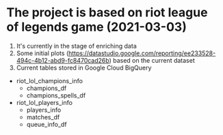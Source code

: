 # The project is based on riot league of legends game (2021-03-03)
1. It's currently in the stage of enriching data
2. Some initial plots (https://datastudio.google.com/reporting/ee233528-494c-4b12-abd9-fc8470cad26b) based on the current dataset
3. Current tables stored in Google Cloud BigQuery 
* riot_lol_champions_info
  * champions_df
  * champions_spells_df
* riot_lol_players_info
  * players_info
  * matches_df
  * queue_info_df